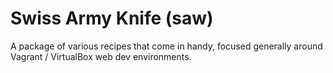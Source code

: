Swiss Army Knife (saw)
======================

A package of various recipes that come in handy, focused generally around Vagrant / VirtualBox web dev environments.

